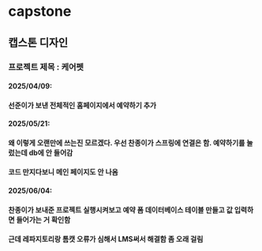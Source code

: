 # capstone
## 캡스톤 디자인
### 프로젝트 제목 : 케어펫
#### 2025/04/09:
#### 선준이가 보낸 전체적인 홈페이지에서 예약하기 추가

#### 2025/05/21:
#### 왜 이렇게 오랜만에 쓰는진 모르겠다. 우선 찬종이가 스프링에 연결은 함. 예약하기를 눌렀는데 db에 안 들어감
#### 코드 만지다보니 메인 페이지도 안 나옴

#### 2025/06/04:
#### 찬종이가 보내준 프로젝트 실행시켜보고 예약 폼 데이터베이스 테이블 만들고 값 입력하면 들어가는 거 확인함
#### 근데 레파지토리랑 톰캣 오류가 심해서 LMS써서 해결함 좀 오래 걸림

